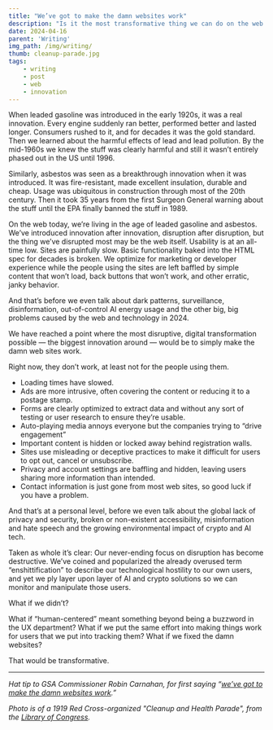 ```yaml
---
title: "We’ve got to make the damn websites work"
description: "Is it the most transformative thing we can do on the web in 2024?"
date: 2024-04-16
parent: 'Writing'
img_path: /img/writing/
thumb: cleanup-parade.jpg
tags:
    - writing
    - post
    - web
    - innovation
---
```


When leaded gasoline was introduced in the early 1920s, it was a real innovation. Every engine suddenly ran better, performed better and lasted longer. Consumers rushed to it, and for decades it was the gold standard. Then we learned about the harmful effects of lead and lead pollution. By the mid-1960s we knew the stuff was clearly harmful and still it wasn’t entirely phased out in the US until 1996.

Similarly, asbestos was seen as a breakthrough innovation when it was introduced. It was fire-resistant, made excellent insulation, durable and cheap. Usage was ubiquitous in construction through most of the 20th century. Then it took 35 years from the first Surgeon General warning about the stuff until the EPA finally banned the stuff in 1989.

On the web today, we’re living in the age of leaded gasoline and asbestos. We’ve introduced innovation after innovation, disruption after disruption, but the thing we’ve disrupted most may be the web itself. Usability is at an all-time low. Sites are painfully slow. Basic functionality baked into the HTML spec for decades is broken. We optimize for marketing or developer experience while the people using the sites are left baffled by simple content that won’t load, back buttons that won’t work, and other erratic, janky behavior.

And that’s before we even talk about dark patterns, surveillance, disinformation, out-of-control AI energy usage and the other big, big problems caused by the web and technology in 2024.

We have reached a point where the most disruptive, digital transformation possible — the biggest innovation around — would be to simply make the damn web sites work.

Right now, they don’t work, at least not for the people using them. 

* Loading times have slowed. 
* Ads are more intrusive, often covering the content or reducing it to a postage stamp.
* Forms are clearly optimized to extract data and without any sort of testing or user research to ensure they’re usable.
* Auto-playing media annoys everyone but the companies trying to “drive engagement”
* Important content is hidden or locked away behind registration walls. 
* Sites use misleading or deceptive practices to make it difficult for users to opt out, cancel or unsubscribe.
* Privacy and account settings are baffling and hidden, leaving users sharing more information than intended.
* Contact information is just gone from most web sites, so good luck if you have a problem.

And that’s at a personal level, before we even talk about the global lack of privacy and security, broken or non-existent accessibility, misinformation and hate speech and the growing environmental impact of crypto and AI tech.

Taken as whole it’s clear: Our never-ending focus on disruption has become destructive. We’ve coined and popularized the already overused term “enshittification” to describe our technological hostility to our own users, and yet we ply layer upon layer of AI and crypto solutions so we can monitor and manipulate those users.

What if we didn’t? 

What if “human-centered” meant something beyond being a buzzword in the UX department? What if we put the same effort into making things work for users that we put into tracking them? What if we fixed the damn websites?

That would be transformative.

-------------------------------------------

_Hat tip to GSA Commissioner Robin Carnahan, for first saying “[we’ve got 
to make the damn websites work](https://develop.fedscoop.com/radio/robin-carnahan-on-gsas-role-making-the-damn-websites-work/).”_

_Photo is of a 1919 Red Cross-organized "Cleanup and Health Parade", from the [Library of Congress](https://www.loc.gov/resource/anrc.03904/)._


